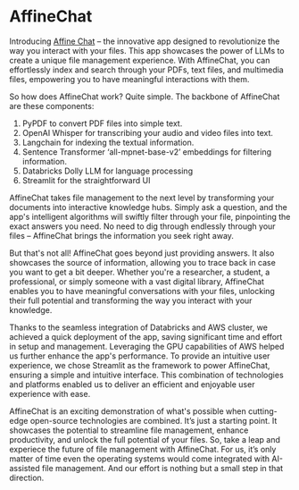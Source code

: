 # AffineChat
Introducing [Affine Chat](https://dolly-bot.streamlit.app/) – the innovative app designed to revolutionize the way you interact with your files. This app showcases the power of LLMs to create a unique file management experience. With AffineChat, you can effortlessly index and search through your PDFs, text files, and multimedia files, empowering you to have meaningful interactions with them.


So how does AffineChat work? Quite simple. The backbone of AffineChat are these components: 
1.	PyPDF to convert PDF files into simple text.
2.	OpenAI Whisper for transcribing your audio and video files into text.
3.	Langchain for indexing the textual information.
4.	Sentence Transformer ‘all-mpnet-base-v2’ embeddings for filtering information.
5.	Databricks Dolly LLM for language processing
6.	Streamlit for the straightforward UI


AffineChat takes file management to the next level by transforming your documents into interactive knowledge hubs. Simply ask a question, and the app's intelligent algorithms will swiftly filter through your file, pinpointing the exact answers you need. No need to dig through endlessly through your files – AffineChat brings the information you seek right away.


But that's not all! AffineChat goes beyond just providing answers. It also showcases the source of information, allowing you to trace back in case you want to get a bit deeper. Whether you're a researcher, a student, a professional, or simply someone with a vast digital library, AffineChat enables you to have meaningful conversations with your files, unlocking their full potential and transforming the way you interact with your knowledge.


Thanks to the seamless integration of Databricks and AWS cluster, we achieved a quick deployment of the app, saving significant time and effort in setup and management. Leveraging the GPU capabilities of AWS helped us further enhance the app's performance. To provide an intuitive user experience, we chose Streamlit as the framework to power AffineChat, ensuring a simple and intuitive interface. This combination of technologies and platforms enabled us to deliver an efficient and enjoyable user experience with ease. 


AffineChat is an exciting demonstration of what's possible when cutting-edge open-source technologies are combined. It’s just a starting point. It showcases the potential to streamline file management, enhance productivity, and unlock the full potential of your files. So, take a leap and experiece the future of file management with AffineChat. For us, it’s only matter of time even the operating systems would come integrated with AI-assisted file management. And our effort is nothing but a small step in that direction.
